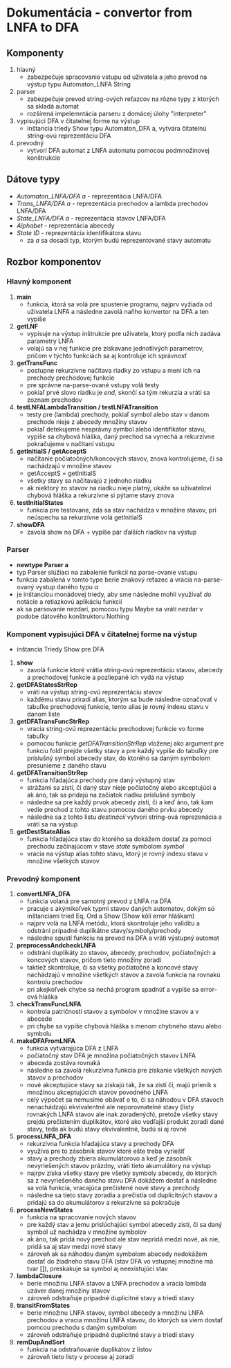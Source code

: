 # Dokumentácia - convertor from LNFA to DFA

## Komponenty

1. hlavný
    - zabezpečuje spracovanie vstupu od uživatela a jeho prevod na výstup typu Automaton_LNFA String
2. parser
    - zabezpečuje prevod string-ových reťazcov na rôzne typy z ktorých sa skladá automat
    - rozšírená impelemntácia parseru z domácej úlohy "interpreter"
3. vypisujúci DFA v čitatelnej forme na výstup
    - inštancia triedy Show typu Automaton_DFA a, vytvára čitatelnú string-ovú reprezentáciu DFA
4. prevodný
    - vytvorí DFA automat z LNFA automatu pomocou podmnožinovej konštrukcie

## Dátove typy

- *Automaton_LNFA/DFA a* - reprezentácia LNFA/DFA
- *Trans_LNFA/DFA a* - reprezentácia prechodov a lambda prechodov LNFA/DFA
- *State_LNFA/DFA a* - reprezentácia stavov LNFA/DFA
- *Alphabet* - reprezentácia abecedy
- *State ID* - reprezentácia identifikátora stavu
  - za *a* sa dosadí typ, ktorým budú reprezentované stavy automatu

## Rozbor komponentov

### Hlavný komponent

1. **main**
    - funkcia, ktorá sa volá pre spustenie programu, najprv vyžiada od uživatela LNFA a následne zavolá naňho konvertor na DFA a ten vypíše
2. **getLNF**
    - vypisuje na výstup inštrukcie pre uživatela, ktorý podľa nich zadáva parametry LNFA
    - volajú sa v nej funkcie pre získavane jednotlivých parametrov, pričom v týchto funkciách sa aj kontroluje ich správnosť
3. **getTransFunc**
    - postupne rekurzívne načítava riadky zo vstupu a mení ich na prechody prechodovej funkcie
    - pre správne na-parse-ované vstupy volá testy
    - pokiaľ prvé slovo riadku je *end*, skončí sa tým rekurzia a vráti sa zoznam prechodov
4. **testLNFALambdaTransition / testLNFATransition**
    - testy pre (lambda) prechody, pokiaľ symbol alebo stav v danom prechode nieje z abecedy množiny stavov
    - pokiaľ detekujeme nesprávny symbol alebo identifikátor stavu, vypíše sa chybová hláška, daný prechod sa vynechá a rekurzívne pokračujeme v načítaní vstupu
5. **getInitialS / getAcceptS**
    - načítanie počiatočných/koncových stavov, znova kontrolujeme, či sa nachádzajú v množine stavov
    - getAcceptS = getInitialS
    - všetky stavy sa načítavajú z jednoho riadku
    - ak niektorý zo stavov na riadku nieje platný, ukáže sa uživatelovi chybová hláška a rekurzívne si pýtame stavy znova
6. **testInitialStates**
    - funkcia pre testovane, zda sa stav nachádza v množine stavov, pri neúspechu sa rekurzívne volá getInitialS
7. **showDFA**
    - zavolá show na DFA + vypíše pár ďalších riadkov na výstup

### Parser

- **newtype Parser a**
- typ Parser slúžiaci na zabalenie funkcií na parse-ovanie vstupu
- funkcia zabalená v tomto type berie znakový reťazec a vracia na-parse-ovaný vystup daného typu *a*
- je inštanciou monádovej triedy, aby sme následne mohli využívať *do* notácie a retiazkovú aplikáciu funkcií
- ak sa parsovanie nezdarí, pomocou typu Maybe sa vráti nezdar v podobe dátového konštruktoru Nothing

### Komponent vypisujúci DFA v čitatelnej forme na výstup

- inštancia Triedy Show pre DFA

1. **show**
    - zavolá funkcie ktoré vrátia string-ovú reprezentáciu stavov, abecedy a prechodovej funkcie a pozliepané ich vydá na výstup
2. **getDFAStatesStrRep**
    - vráti na výstup string-ovú reprezentáciu stavov
    - každému stavu priradí alias, ktorým sa bude následne označovať v tabuľke prechodovej funkcie, tento alias je rovný indexu stavu v danom liste
3. **getDFATransFuncStrRep**
    - vracia string-ovú reprezentáciu prechodovej funkcie vo forme tabuľky
    - pomocou funkcie *getDFATransitionStrRep* vloženej ako argument pre funkciu foldl prejde všetky stavy a pre každý vypíše do tabuľky pre príslušný symbol abecedy stav, do ktorého sa daným symbolom presunieme z daného stavu
4. **getDFATransitionStrRep**
    - funkcia hľadajúca prechody pre daný výstupný stav
    - strážami sa zistí, či daný stav nieje počiatočný alebo akceptujúci a ak áno, tak sa pridajú na začiatok riadku príslušné symboly
    - následne sa pre každý prvok abecedy zistí, či a keď áno, tak kam vedie prechod z tohto stavu pomocou daného prvku abecedy
    - následne sa z tohto listu *destinácií* vytvorí string-ová reprezenácia a vráti sa na výstup
5. **getDestStateAlias**
    - funkcia hľadajúca stav do ktorého sa dokážem dostať za pomoci prechodu začínajúcom v stave *state* symbolom *symbol*
    - vracia na výstup alias tohto stavu, ktorý je rovný indexu stavu v množine všetkých stavov

### Prevodný komponent

1. **convertLNFA_DFA**
    - funkcia volaná pre samotný prevod z LNFA na DFA
    - pracuje s akýmikoľvek typmi stavov daných automatov, dokým sú inštanciami tried Eq, Ord a Show (Show kôli error hláškam)
    - najprv volá na LNFA metódu, ktorá skontroluje jeho validitu a odstráni prípadné duplikátne stavy/symboly/prechody
    - následne spustí funkciu na prevod na DFA a vráti výstupný automat
2. **preprocessAndcheckLNFA**
    - odstráni duplikáty zo stavov, abecedy, prechodov, počiatočných a koncových stavov, pričom tieto množiny zoradí
    - taktiež skontroluje, či sa všetky počiatočné a koncové stavy nachádzajú v množine všetkých stavov a zavolá funkcia na rovnakú kontrolu prechodov
    - pri akejkoľvek chybe sa nechá program spadnúť a vypíše sa error-ová hláška
3. **checkTransFuncLNFA**
    - kontrola patričnosti stavov a symbolov v množine stavov a v abecede
    - pri chybe sa vypíše chybová hláška s menom chybného stavu alebo symbolu
4. **makeDFAFromLNFA**
    - funkcia vytvárajúca DFA z LNFA
    - počiatočný stav DFA je množina počiatočných stavov LNFA
    - abeceda zostáva rovnaká
    - následne sa zavolá rekurzívna funkcia pre získanie všetkých nových stavov a prechodov
    - nové akceptujúce stavy sa získajú tak, že sa zistí či, majú prienik s množinou akceptujúcich stavov povodného LNFA
    - celý výpočet sa nemusíme obávať o to, či sa náhodou v DFA stavoch nenachádzajú ekvivalentné ale neporovnatelné stavy (listy rovnakých LNFA stavov ale inak zoradených), pretože všetky stavy prejdú prečistením duplikátov, ktoré ako vedľajší produkt zoradí dané stavy, teda ak budú stavy ekvivalentné, budú si aj rovné
5. **processLNFA_DFA**
    - rekurzívna funkcia hľadajúca stavy a prechody DFA
    - využíva pre to zásobník stavov ktoré ešte treba vyriešiť
    - stavy a prechody zbiera akumulátorovo a keď je zásobník nevyriešených stavov prázdny, vráti tieto akumulátory na výstup
    - najrpv získa všetky stavy pre všetky symboly abecedy, do ktorých sa z nevyriešeného daného stavu DFA dokážem dostať a následne sa volá funkcia, vracajúca prečistené nové stavy a prechody
    - následne sa tieto stavy zoradia a prečistia od duplicitných stavov a pridajú sa do akumulátorov a rekurzívne sa pokračuje
6. **processNewStates**
    - funkcia na spracovanie nových stavov
    - pre každý stav a jemu prislúchajúci symbol abecedy zistí, či sa daný symbol už nachádza v množine symbolov
    - ak áno, tak pridá nový prechod ale stav nepridá medzi nové, ak nie, pridá sa aj stav medzi nové stavy
    - zároveň ak sa náhodou daným symbolom abecedy nedokážem dostať do žiadneho stavu DFA (stav DFA vo vstupnej množine má tvar []), preskakuje sa symbol aj neexistujúci stav
7. **lambdaClosure**
    - berie množinu LNFA stavov a LNFA prechodov a vracia lambda uzáver danej množiny stavov
    - zároveň odstraňuje prípadné duplicitné stavy a triedi stavy
8. **transitFromStates**
    - berie množinu LNFA stavov, symbol abecedy a množinu LNFA prechodov a vracia množinu LNFA stavov, do ktorých sa viem dostať pomcou prechodu s daným symbolom
    - zároveň odstraňuje prípadné duplicitné stavy a triedi stavy
9. **remDupAndSort**
    - funkcia na odstraňovanie duplikátov z listov
    - zároveň tieto listy v procese aj zoradí
